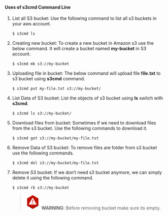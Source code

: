 #### Uses of s3cmd Command Line

1. List all S3 bucket: Use the following command to list all s3 buckets in your aws account.

    ```
    $ s3cmd ls
    ```

2. Creating new bucket: To create a new bucket in Amazon s3 use the below command. It will create a bucket named **my-bucket** in S3 account.
    ```
    $ s3cmd mb s3://my-bucket
    ```


3. Uploading file in bucket: The below command will upload file **file.txt** to s3 bucket using **s3cmd** command.

    ```
    $ s3cmd put my-file.txt s3://my-bucket/
    ```

4. List Data of S3 bucket: List the objects of s3 bucket using **ls** switch with **s3cmd**.

    ```
    $ s3cmd ls s3://my-bucket/
    ```

5. Download files from bucket: Sometimes if we need to download files from the s3 bucket. Use the following commands to download it.

    ```
    $ s3cmd get s3://my-bucket/my-file.txt
    ```

6. Remove Data of S3 bucket: To remove files are folder from s3 bucket use the following commands.

    ```
    $ s3cmd del s3://my-bucket/my-file.txt
    ```

7. Remove S3 bucket: If we don’t need s3 bucket anymore, we can simply delete it using the following command.

    ```
    $ s3cmd rb s3://my-bucket
    ```

    > ![WARNING](../imgs/warning-icon.png) **WARNING**: Before removing bucket make sure its empty.
